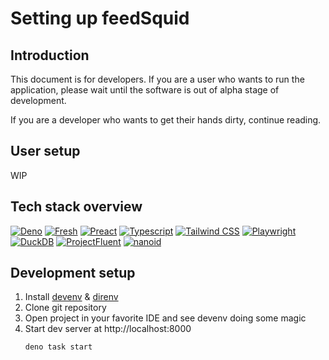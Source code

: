 # Setting up feedSquid

## Introduction

This document is for developers. If you are a user who wants to run the
application, please wait until the software is out of alpha stage of
development.

If you are a developer who wants to get their hands dirty, continue reading.

## User setup

WIP

## Tech stack overview

[![Deno](https://img.shields.io/badge/deno-222?style=for-the-badge&logo=deno)](https://deno.com/)
[![Fresh](https://img.shields.io/badge/fresh-222?style=for-the-badge&logo=fresh)](https://fresh.deno.dev/)
[![Preact](https://img.shields.io/badge/preact-222?style=for-the-badge&logo=preact)](https://preactjs.com/)
[![Typescript](https://img.shields.io/badge/typescript-222?style=for-the-badge&logo=typescript)](https://www.typescriptlang.org/)
[![Tailwind CSS](https://img.shields.io/badge/tailwind_css-222?style=for-the-badge&logo=tailwindcss)](https://tailwindcss.com/)
[![Playwright](https://img.shields.io/badge/playwright-222?style=for-the-badge)](https://playwright.dev/)
[![DuckDB](https://img.shields.io/badge/duckdb-222?style=for-the-badge&logo=duckdb)](https://duckdb.org/)
[![ProjectFluent](https://img.shields.io/badge/project_fluent-222?style=for-the-badge)](https://projectfluent.org/)
[![nanoid](https://img.shields.io/badge/nanoid-222?style=for-the-badge)](https://github.com/ai/nanoid)

## Development setup

1. Install [devenv](https://devenv.sh/) &
   [direnv](https://github.com/direnv/direnv)
2. Clone git repository
3. Open project in your favorite IDE and see devenv doing some magic
4. Start dev server at http://localhost:8000
   ```bash
   deno task start
   ```
